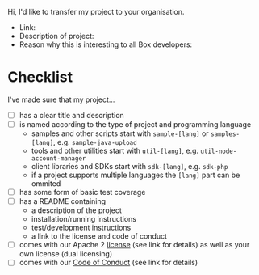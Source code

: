 Hi, I'd like to transfer my project to your organisation.

* Link: 
* Description of project:
* Reason why this is interesting to all Box developers: 

# Checklist

I've made sure that my project...
- [ ] has a clear title and description
- [ ] is named according to the type of project and programming language
    * samples and other scripts start with `sample-[lang]` or `samples-[lang]`, e.g. `sample-java-upload`
    * tools and other utilities start with `util-[lang]`, e.g. `util-node-account-manager`
    * client libraries and SDKs start with `sdk-[lang]`, e.g. `sdk-php`
    * if a project supports multiple languages the `[lang]` part can be ommited
- [ ] has some form of basic test coverage 
- [ ] has a README containing
    * a description of the project
    * installation/running instructions
    * test/development instructions
    * a link to the license and code of conduct
- [ ] comes with our Apache 2 [license](https://github.com/workbetta/community-guidelines/blob/master/LICENSE.md) (see link for details) as well as your own license (dual licensing)
- [ ] comes with our [Code of Conduct](https://github.com/workbetta/community-guidelines/blob/master/.github/CODE_OF_CONDUCT.md) (see link for details)